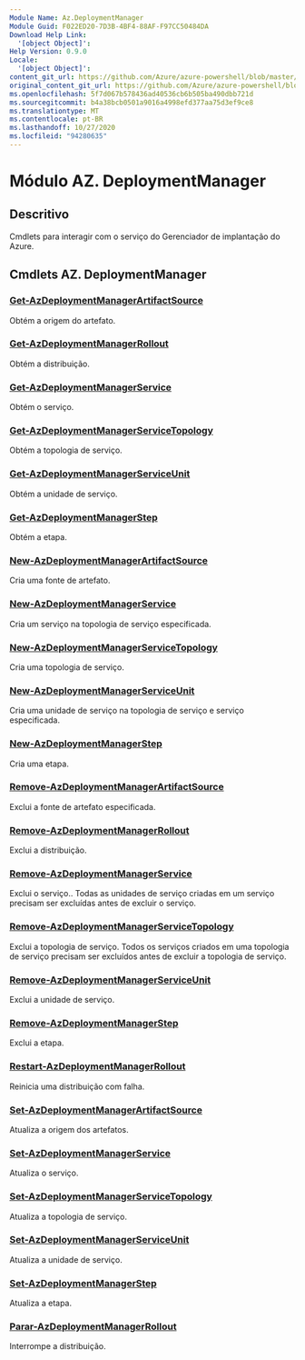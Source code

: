 ```yaml
---
Module Name: Az.DeploymentManager
Module Guid: F022ED20-7D3B-4BF4-88AF-F97CC50484DA
Download Help Link:
  '[object Object]': 
Help Version: 0.9.0
Locale:
  '[object Object]': 
content_git_url: https://github.com/Azure/azure-powershell/blob/master/src/DeploymentManager/DeploymentManager/help/Az.DeploymentManager.md
original_content_git_url: https://github.com/Azure/azure-powershell/blob/master/src/DeploymentManager/DeploymentManager/help/Az.DeploymentManager.md
ms.openlocfilehash: 5f7d067b578436ad40536cb6b505ba490dbb721d
ms.sourcegitcommit: b4a38bcb0501a9016a4998efd377aa75d3ef9ce8
ms.translationtype: MT
ms.contentlocale: pt-BR
ms.lasthandoff: 10/27/2020
ms.locfileid: "94280635"
---
```

# Módulo AZ. DeploymentManager
## Descritivo
Cmdlets para interagir com o serviço do Gerenciador de implantação do Azure.

## Cmdlets AZ. DeploymentManager
### [Get-AzDeploymentManagerArtifactSource](Get-AzDeploymentManagerArtifactSource.md)
Obtém a origem do artefato.

### [Get-AzDeploymentManagerRollout](Get-AzDeploymentManagerRollout.md)
Obtém a distribuição.

### [Get-AzDeploymentManagerService](Get-AzDeploymentManagerService.md)
Obtém o serviço.

### [Get-AzDeploymentManagerServiceTopology](Get-AzDeploymentManagerServiceTopology.md)
Obtém a topologia de serviço.

### [Get-AzDeploymentManagerServiceUnit](Get-AzDeploymentManagerServiceUnit.md)
Obtém a unidade de serviço.

### [Get-AzDeploymentManagerStep](Get-AzDeploymentManagerStep.md)
Obtém a etapa.

### [New-AzDeploymentManagerArtifactSource](New-AzDeploymentManagerArtifactSource.md)
Cria uma fonte de artefato.

### [New-AzDeploymentManagerService](New-AzDeploymentManagerService.md)
Cria um serviço na topologia de serviço especificada.

### [New-AzDeploymentManagerServiceTopology](New-AzDeploymentManagerServiceTopology.md)
Cria uma topologia de serviço.

### [New-AzDeploymentManagerServiceUnit](New-AzDeploymentManagerServiceUnit.md)
Cria uma unidade de serviço na topologia de serviço e serviço especificada.

### [New-AzDeploymentManagerStep](New-AzDeploymentManagerStep.md)
Cria uma etapa.

### [Remove-AzDeploymentManagerArtifactSource](Remove-AzDeploymentManagerArtifactSource.md)
Exclui a fonte de artefato especificada.

### [Remove-AzDeploymentManagerRollout](Remove-AzDeploymentManagerRollout.md)
Exclui a distribuição.

### [Remove-AzDeploymentManagerService](Remove-AzDeploymentManagerService.md)
Exclui o serviço.. Todas as unidades de serviço criadas em um serviço precisam ser excluídas antes de excluir o serviço.

### [Remove-AzDeploymentManagerServiceTopology](Remove-AzDeploymentManagerServiceTopology.md)
Exclui a topologia de serviço. Todos os serviços criados em uma topologia de serviço precisam ser excluídos antes de excluir a topologia de serviço.

### [Remove-AzDeploymentManagerServiceUnit](Remove-AzDeploymentManagerServiceUnit.md)
Exclui a unidade de serviço.

### [Remove-AzDeploymentManagerStep](Remove-AzDeploymentManagerStep.md)
Exclui a etapa.

### [Restart-AzDeploymentManagerRollout](Restart-AzDeploymentManagerRollout.md)
Reinicia uma distribuição com falha.

### [Set-AzDeploymentManagerArtifactSource](Set-AzDeploymentManagerArtifactSource.md)
Atualiza a origem dos artefatos.

### [Set-AzDeploymentManagerService](Set-AzDeploymentManagerService.md)
Atualiza o serviço.

### [Set-AzDeploymentManagerServiceTopology](Set-AzDeploymentManagerServiceTopology.md)
Atualiza a topologia de serviço.

### [Set-AzDeploymentManagerServiceUnit](Set-AzDeploymentManagerServiceUnit.md)
Atualiza a unidade de serviço.

### [Set-AzDeploymentManagerStep](Set-AzDeploymentManagerStep.md)
Atualiza a etapa.

### [Parar-AzDeploymentManagerRollout](Stop-AzDeploymentManagerRollout.md)
Interrompe a distribuição.

